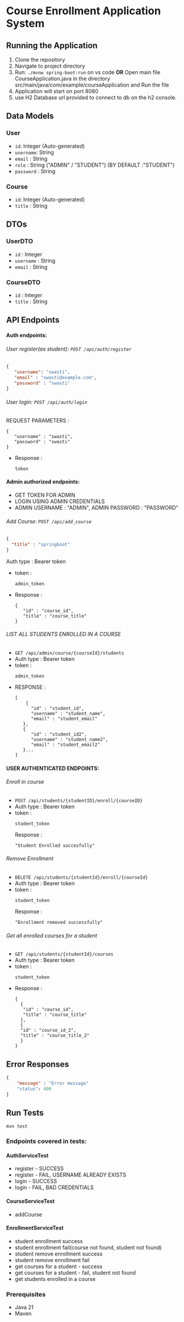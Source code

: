 # Course Enrollment Application System

## Running the Application

1. Clone the repository
2. Navigate to project directory
3. Run: `./mvnw spring-boot:run` on vs code **OR**
   Open main file CourseApplication.java in the directory src/main/java/com/example/courseApplication
   and Run the file
5. Application will start on port 8080
6. use H2 Database url provided to connect to db on the h2 console.

## Data Models

### User
- `id`: Integer (Auto-generated)
- `username`: String
- `email` : String
- `role` : String ("ADMIN" / "STUDENT") (BY DEFAULT :"STUDENT")
- `password` : String

### Course
- `id`: Integer (Auto-generated)
- `title` : String

## DTOs
### UserDTO
- `id` : Integer
- `username` : String
- `email` : String

### CourseDTO
- `id` : Integer
- `title` : String

## API Endpoints
#### Auth endpoints:
###### User register(as student): `POST /api/auth/register`
  ```json
  {
     "username": "swasti",
     "email" : "swasti@example.com",
     "password" : "swasti"
  }
  ```
###### User login: `POST /api/auth/login`
  REQUEST PARAMETERS :
  ```
  {
     "username" : "swasti",
     "password" : "swasti"
  }
  ```
- Response :
   ```
   token
   ```

#### Admin authorized endpoints:
- GET TOKEN FOR ADMIN
- LOGIN USING ADMIN CREDENTIALS
- ADMIN USERNAME : "ADMIN", ADMIN PASSWORD : "PASSWORD"
  
###### Add Course: `POST /api/add_course`
  ```json
  {
    "title" : "springboot"
  }
  ```
  Auth type : Bearer token
- token :
  ```
  admin_token
  ```
- Response :
  ```
  {
     "id" : "course_id",
     "title" : "course_title"
  }
  ```

###### LIST ALL STUDENTS ENROLLED IN A COURSE
- `GET /api/admin/course/{courseId}/students`
- Auth type : Bearer token
- token :
  ```
  admin_token
  ```
- RESPONSE :
  ```
  [
      {
        "id" : "student_id",
        "username" : "student_name",
        "email" : "student_email"
     },
     {
        "id" : "student_id2",
        "username" : "student_name2",
        "email" : "student_email2"
     }...
  ]
  ```
  
#### USER AUTHENTICATED ENDPOINTS:
###### Enroll in course
- `POST /api/students/{studentID}/enroll/{courseID}`
- Auth type : Bearer token
- token :
  ```
  student_token
  ```
  Response :
  ```
  "Student Enrolled succesfully"
  ```
  
###### Remove Enrollment 
- `DELETE /api/students/{studentId}/enroll/{courseId}`
- Auth type : Bearer token
- token :
  ```
  student_token
  ```
  Response :
  ```
  "Enrollment removed successfully"
  ```

###### Get all enrolled courses for a student
- `GET /api/students/{studentId}/courses`
- Auth type : Bearer token
- token :
  ```
  student_token
  ```
- Response :
  ```
  {
    {
     "id" : "course_id",
     "title" : "course_title"
    },
    {
    "id" : "course_id_2",
    "title" : "course_title_2"
    }
  }
  ```
   

## Error Responses
```json
{
    "message" : "Error message"
    "status": 400
}
```

## Run Tests
```
mvn test
```

### Endpoints covered in tests:
#### AuthServiceTest
- register - SUCCESS 
- register - FAIL, USERNAME ALREADY EXISTS
- login - SUCCESS
- login - FAIL, BAD CREDENTIALS

#### CourseServiceTest
- addCourse

#### EnrollmentServiceTest
- student enrollment success
- student enrollment fail(course not found, student not found)
- student remove enrollment success
- student remove enrollment fail
- get courses for a student - success
- get courses for a student - fail, student not found
- get students enrolled in a course

### Prerequisites
- Java 21
- Maven



